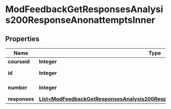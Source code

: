 

# ModFeedbackGetResponsesAnalysis200ResponseAnonattemptsInner


## Properties

| Name | Type | Description | Notes |
|------------ | ------------- | ------------- | -------------|
|**courseid** | **Integer** | Course id |  [optional] |
|**id** | **Integer** | Completed id |  [optional] |
|**number** | **Integer** | Response number |  [optional] |
|**responses** | [**List&lt;ModFeedbackGetResponsesAnalysis200ResponseAnonattemptsInnerResponsesInner&gt;**](ModFeedbackGetResponsesAnalysis200ResponseAnonattemptsInnerResponsesInner.md) |  |  [optional] |



